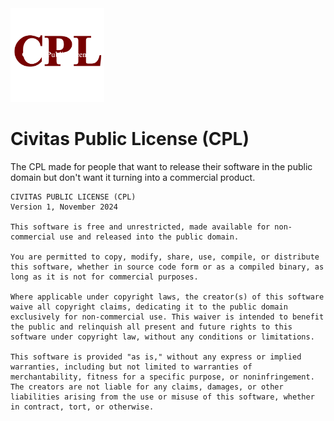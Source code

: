 <img src="cpl.png" alt="logo" width="150px" height="150px"/>

# Civitas Public License (CPL)
The CPL made for people that want to release their software in the public domain but don't want it turning into a commercial product.
```
CIVITAS PUBLIC LICENSE (CPL)
Version 1, November 2024

This software is free and unrestricted, made available for non-commercial use and released into the public domain.

You are permitted to copy, modify, share, use, compile, or distribute this software, whether in source code form or as a compiled binary, as long as it is not for commercial purposes.

Where applicable under copyright laws, the creator(s) of this software waive all copyright claims, dedicating it to the public domain exclusively for non-commercial use. This waiver is intended to benefit the public and relinquish all present and future rights to this software under copyright law, without any conditions or limitations.

This software is provided "as is," without any express or implied warranties, including but not limited to warranties of merchantability, fitness for a specific purpose, or noninfringement. The creators are not liable for any claims, damages, or other liabilities arising from the use or misuse of this software, whether in contract, tort, or otherwise.
```

